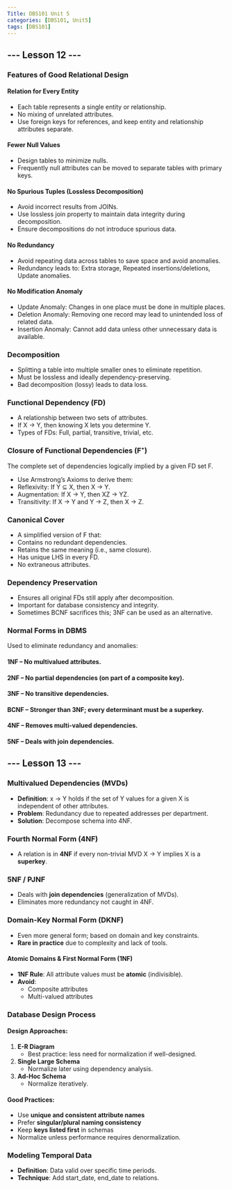 ```yaml
---
Title: DBS101 Unit 5
categories: [DBS101, Unit5]
tags: [DBS101]
---
```


## --- Lesson 12 ---
### Features of Good Relational Design
#### Relation for Every Entity
* Each table represents a single entity or relationship.
* No mixing of unrelated attributes.
* Use foreign keys for references, and keep entity and relationship attributes separate.

#### Fewer Null Values
* Design tables to minimize nulls.
* Frequently null attributes can be moved to separate tables with primary keys.

#### No Spurious Tuples (Lossless Decomposition)
* Avoid incorrect results from JOINs.
* Use lossless join property to maintain data integrity during decomposition.
* Ensure decompositions do not introduce spurious data.

#### No Redundancy
* Avoid repeating data across tables to save space and avoid anomalies.
* Redundancy leads to:
Extra storage,
Repeated insertions/deletions,
Update anomalies.

#### No Modification Anomaly
* Update Anomaly: Changes in one place must be done in multiple places.
* Deletion Anomaly: Removing one record may lead to unintended loss of related data.
* Insertion Anomaly: Cannot add data unless other unnecessary data is available.

### Decomposition
* Splitting a table into multiple smaller ones to eliminate repetition.
* Must be lossless and ideally dependency-preserving.
* Bad decomposition (lossy) leads to data loss.

### Functional Dependency (FD)
* A relationship between two sets of attributes.
* If X → Y, then knowing X lets you determine Y.
* Types of FDs: Full, partial, transitive, trivial, etc.

### Closure of Functional Dependencies (F⁺)
The complete set of dependencies logically implied by a given FD set F.
* Use Armstrong’s Axioms to derive them:
* Reflexivity: If Y ⊆ X, then X → Y.
* Augmentation: If X → Y, then XZ → YZ.
* Transitivity: If X → Y and Y → Z, then X → Z.

### Canonical Cover
* A simplified version of F that:
* Contains no redundant dependencies.
* Retains the same meaning (i.e., same closure).
* Has unique LHS in every FD.
* No extraneous attributes.

### Dependency Preservation
* Ensures all original FDs still apply after decomposition.
* Important for database consistency and integrity.
* Sometimes BCNF sacrifices this; 3NF can be used as an alternative.

### Normal Forms in DBMS
Used to eliminate redundancy and anomalies:
#### 1NF – No multivalued attributes.
#### 2NF – No partial dependencies (on part of a composite key).
#### 3NF – No transitive dependencies.
#### BCNF – Stronger than 3NF; every determinant must be a superkey.
#### 4NF – Removes multi-valued dependencies.
#### 5NF – Deals with join dependencies.


## --- Lesson 13 ---
### Multivalued Dependencies (MVDs)
- **Definition**: x -> Y holds if the set of Y values for a given X is independent of other attributes.
- **Problem**: Redundancy due to repeated addresses per department.
- **Solution**: Decompose schema into 4NF.


### Fourth Normal Form (4NF)
- A relation is in **4NF** if every non-trivial MVD X -> Y implies X is a **superkey**.


### 5NF / PJNF
- Deals with **join dependencies** (generalization of MVDs).
- Eliminates more redundancy not caught in 4NF.

### Domain-Key Normal Form (DKNF)
- Even more general form; based on domain and key constraints.
- **Rare in practice** due to complexity and lack of tools.

#### Atomic Domains & First Normal Form (1NF)
- **1NF Rule**: All attribute values must be **atomic** (indivisible).
- **Avoid**:
  - Composite attributes 
  - Multi-valued attributes 

### Database Design Process
####  Design Approaches:
1. **E-R Diagram**  
   - Best practice: less need for normalization if well-designed.
2. **Single Large Schema**  
   - Normalize later using dependency analysis.
3. **Ad-Hoc Schema**  
   - Normalize iteratively.

#### Good Practices:
- Use **unique and consistent attribute names**
- Prefer **singular/plural naming consistency**
- Keep **keys listed first** in schemas
- Normalize unless performance requires denormalization.

### Modeling Temporal Data
- **Definition**: Data valid over specific time periods.
- **Technique**: Add start_date, end_date to relations.


